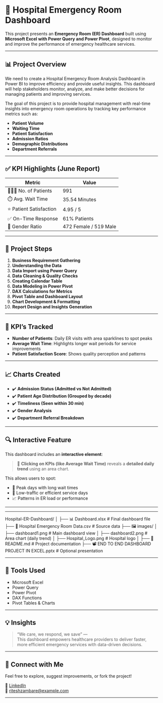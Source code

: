 # 🏥 Hospital Emergency Room Dashboard

This project presents an **Emergency Room (ER) Dashboard** built using **Microsoft Excel with Power Query and Power Pivot**, designed to monitor and improve the performance of emergency healthcare services.

---

## 📊 Project Overview
We need to create a Hospital Emergency Room Analysis Dashboard in Power BI to improve efficiency and provide useful insights. This dashboard will help stakeholders monitor, analyze, and make better decisions for managing patients and improving services.

The goal of this project is to provide hospital management with real-time insights into emergency room operations by tracking key performance metrics such as:

- **Patient Volume**
- **Waiting Time**
- **Patient Satisfaction**
- **Admission Ratios**
- **Demographic Distributions**
- **Department Referrals**

---

## ✅ KPI Highlights (June Report)

| Metric                    | Value         |
|--------------------------|---------------|
| 🧑‍🤝‍🧑 No. of Patients      | 991           |
| ⏱️ Avg. Wait Time         | 35.54 Minutes |
| ⭐ Patient Satisfaction   | 4.95 / 5      |
| ✅ On-Time Response       | 61% Patients  |
| 🧍 Gender Ratio           | 472 Female / 519 Male |

---

## 🔄 Project Steps

1. **Business Requirement Gathering**
2. **Understanding the Data**
3. **Data Import using Power Query**
4. **Data Cleaning & Quality Checks**
5. **Creating Calendar Table**
6. **Data Modeling in Power Pivot**
7. **DAX Calculations for Metrics**
8. **Pivot Table and Dashboard Layout**
9. **Chart Development & Formatting**
10. **Report Design and Insights Generation**

---

## 📌 KPI’s Tracked

- **Number of Patients**: Daily ER visits with area sparklines to spot peaks
- **Average Wait Time**: Highlights longer wait periods for service improvements
- **Patient Satisfaction Score**: Shows quality perception and patterns


---

## 📈 Charts Created

- ✔️ **Admission Status (Admitted vs Not Admitted)**
- ✔️ **Patient Age Distribution (Grouped by decade)**
- ✔️ **Timeliness (Seen within 30 min)**
- ✔️ **Gender Analysis**
- ✔️ **Department Referral Breakdown**


---

## 🔍 Interactive Feature

This dashboard includes an **interactive element**:

> 📌 **Clicking on KPIs (like Average Wait Time)** reveals a **detailed daily trend** using an area chart.

This allows users to spot:
- 🔺 Peak days with long wait times
- 🔻 Low-traffic or efficient service days
- 📈 Patterns in ER load or performance

---

---

Hospital-ER-Dashboard/
│
├── 📊 Dashboard.xlsx                     # Final dashboard file
├── 🏥 Hospital Emergency Room Data.csv   # Source data
├── 🖼️ images/
│   ├── dashboard1.png                   # Main dashboard view
│   ├── dashboard2.png                   # Area chart (daily trend)
│   ├── Hospital_Logo.png               # Hospital logo
│
├── 📄 README.md                          # Project documentation
├── 📽️ END TO END DASHBOARD PROJECT IN EXCEL.pptx  # Optional presentation

---

## 🧰 Tools Used

- Microsoft Excel
- Power Query
- Power Pivot
- DAX Functions
- Pivot Tables & Charts

---

## 💡 Insights

> “We care, we respond, we save” —  
This dashboard empowers healthcare providers to deliver faster, more efficient emergency services with data-driven decisions.

---

## 📎 Connect with Me

Feel free to explore, suggest improvements, or fork the project!

🔗 [LinkedIn](https://www.linkedin.com/in/ritesh-zambare-0265032b0/)  
📧 riteshzambare@example.com

---

